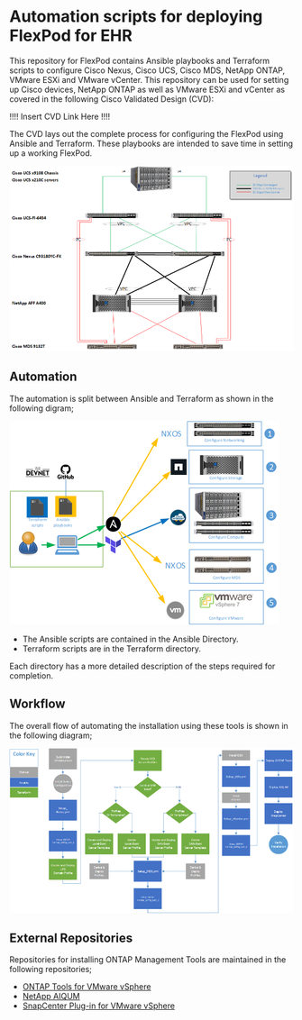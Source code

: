 # Automation scripts for deploying FlexPod for EHR 

This repository for FlexPod contains Ansible playbooks and Terraform scripts to configure Cisco Nexus, Cisco UCS, Cisco MDS, NetApp ONTAP, VMware ESXi and VMware vCenter. This repository can be used for setting up Cisco devices, NetApp ONTAP as well as VMware ESXi and vCenter as covered in the following Cisco Validated Design (CVD): 

!!!! Insert CVD Link Here !!!!

The CVD lays out the complete process for configuring the FlexPod using Ansible and Terraform. These playbooks are intended to save time in setting up a working FlexPod.

![block-diagram](./images/Architecture.png)  


## Automation 
The automation is split between Ansible and Terraform as shown in the following digram;

![](images/Automation.png)

- The Ansible scripts are contained in the Ansible Directory. 
- Terraform scripts are in the Terraform directory.   

Each directory has a more detailed description of the steps required for completion. 

## Workflow  

The overall flow of automating the installation using these tools is shown in the following diagram;

![](./images/High-Level_Flow.png) 

## External Repositories 

Repositories for installing ONTAP Management Tools are maintained in the following repositories;

- [ONTAP Tools for VMware vSphere](https://github.com/NetApp-Automation/ONTAP-Tools-for-VMware-vSphere)
- [NetApp AIQUM](https://github.com/NetApp-Automation/NetApp-AIQUM) 
- [SnapCenter Plug-in for VMware vSphere](https://github.com/NetApp-Automation/SnapCenter-Plug-in-for-VMware-vSphere)
